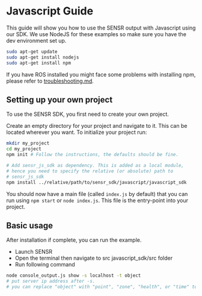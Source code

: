 # Javascript Guide

This guide will show you how to use the SENSR output with Javascript using our SDK. 
We use NodeJS for these examples so make sure you have the dev environment set up.

```bash
sudo apt-get update
sudo apt-get install nodejs
sudo apt-get install npm
```
If you have ROS installed you might face some problems with installing npm, please refer to [troubleshooting.md](./troubleshooting.md).

## Setting up your own project
To use the SENSR SDK, you first need to create your own project. 

Create an empty directory for your project and navigate to it. This can be located wherever you want. To initialize your project run:
```bash 
mkdir my_project
cd my_project
npm init # Follow the instructions, the defaults should be fine.

# Add sensr_js_sdk as dependency. This is added as a local module,
# hence you need to specify the relative (or absolute) path to 
# sensr_js_sdk
npm install ../relative/path/to/sensr_sdk/javascript/javascript_sdk 
```
You should now have a main file (called `index.js` by default) that you can run using `npm start` or `node index.js`. This file is the entry-point into your project.

## Basic usage

After installation if complete, you can run the example.

- Launch SENSR
- Open the terminal then navigate to src javascript_sdk/src folder
- Run following command
```bash
node console_output.js show -s localhost -t object
# put server ip address after -s.
# you can replace "object" with "point", "zone", "health", or "time" to run the other examples
```